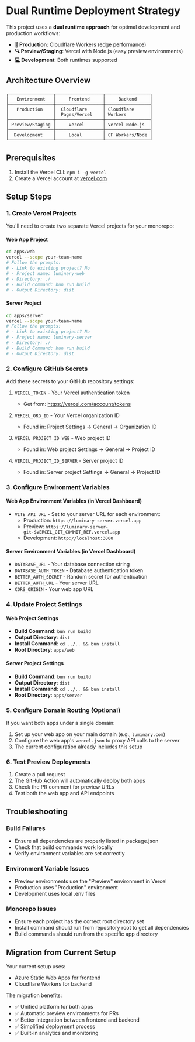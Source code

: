 # Dual Runtime Deployment Strategy

This project uses a **dual runtime approach** for optimal development and production workflows:

- **🚀 Production**: Cloudflare Workers (edge performance)
- **🔍 Preview/Staging**: Vercel with Node.js (easy preview environments)
- **💻 Development**: Both runtimes supported

## Architecture Overview

```
┌─────────────────┬──────────────────┬─────────────────┐
│   Environment   │     Frontend     │     Backend     │
├─────────────────┼──────────────────┼─────────────────┤
│   Production    │  Cloudflare      │ Cloudflare      │
│                 │  Pages/Vercel    │ Workers         │
├─────────────────┼──────────────────┼─────────────────┤
│ Preview/Staging │     Vercel       │ Vercel Node.js  │
├─────────────────┼──────────────────┼─────────────────┤
│  Development    │     Local        │ CF Workers/Node │
└─────────────────┴──────────────────┴─────────────────┘
```

## Prerequisites

1. Install the Vercel CLI: `npm i -g vercel`
2. Create a Vercel account at [vercel.com](https://vercel.com)

## Setup Steps

### 1. Create Vercel Projects

You'll need to create two separate Vercel projects for your monorepo:

#### Web App Project

```bash
cd apps/web
vercel --scope your-team-name
# Follow the prompts:
# - Link to existing project? No
# - Project name: luminary-web
# - Directory: ./
# - Build Command: bun run build
# - Output Directory: dist
```

#### Server Project

```bash
cd apps/server
vercel --scope your-team-name
# Follow the prompts:
# - Link to existing project? No
# - Project name: luminary-server
# - Directory: ./
# - Build Command: bun run build
# - Output Directory: dist
```

### 2. Configure GitHub Secrets

Add these secrets to your GitHub repository settings:

1. `VERCEL_TOKEN` - Your Vercel authentication token

   - Get from: https://vercel.com/account/tokens

2. `VERCEL_ORG_ID` - Your Vercel organization ID

   - Found in: Project Settings → General → Organization ID

3. `VERCEL_PROJECT_ID_WEB` - Web project ID

   - Found in: Web project Settings → General → Project ID

4. `VERCEL_PROJECT_ID_SERVER` - Server project ID
   - Found in: Server project Settings → General → Project ID

### 3. Configure Environment Variables

#### Web App Environment Variables (in Vercel Dashboard)

- `VITE_API_URL` - Set to your server URL for each environment:
  - Production: `https://luminary-server.vercel.app`
  - Preview: `https://luminary-server-git-$VERCEL_GIT_COMMIT_REF.vercel.app`
  - Development: `http://localhost:3000`

#### Server Environment Variables (in Vercel Dashboard)

- `DATABASE_URL` - Your database connection string
- `DATABASE_AUTH_TOKEN` - Database authentication token
- `BETTER_AUTH_SECRET` - Random secret for authentication
- `BETTER_AUTH_URL` - Your server URL
- `CORS_ORIGIN` - Your web app URL

### 4. Update Project Settings

#### Web Project Settings

- **Build Command**: `bun run build`
- **Output Directory**: `dist`
- **Install Command**: `cd ../.. && bun install`
- **Root Directory**: `apps/web`

#### Server Project Settings

- **Build Command**: `bun run build`
- **Output Directory**: `dist`
- **Install Command**: `cd ../.. && bun install`
- **Root Directory**: `apps/server`

### 5. Configure Domain Routing (Optional)

If you want both apps under a single domain:

1. Set up your web app on your main domain (e.g., `luminary.com`)
2. Configure the web app's `vercel.json` to proxy API calls to the server
3. The current configuration already includes this setup

### 6. Test Preview Deployments

1. Create a pull request
2. The GitHub Action will automatically deploy both apps
3. Check the PR comment for preview URLs
4. Test both the web app and API endpoints

## Troubleshooting

### Build Failures

- Ensure all dependencies are properly listed in package.json
- Check that build commands work locally
- Verify environment variables are set correctly

### Environment Variable Issues

- Preview environments use the "Preview" environment in Vercel
- Production uses "Production" environment
- Development uses local .env files

### Monorepo Issues

- Ensure each project has the correct root directory set
- Install command should run from repository root to get all dependencies
- Build commands should run from the specific app directory

## Migration from Current Setup

Your current setup uses:

- Azure Static Web Apps for frontend
- Cloudflare Workers for backend

The migration benefits:

- ✅ Unified platform for both apps
- ✅ Automatic preview environments for PRs
- ✅ Better integration between frontend and backend
- ✅ Simplified deployment process
- ✅ Built-in analytics and monitoring
